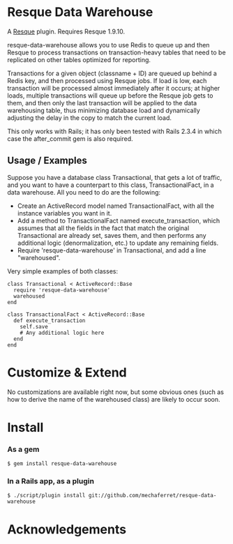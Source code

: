 Resque Data Warehouse
=====================

A [Resque][rq] plugin. Requires Resque 1.9.10.

resque-data-warehouse allows you to use Redis to queue up and then Resque to process transactions 
on transaction-heavy tables that need to be replicated on other tables optimized for 
reporting. 

Transactions for a given object (classname + ID) are queued up behind a Redis key, 
and then processed using Resque jobs. If load is low, each transaction will be processed
almost immediately after it occurs; at higher loads, multiple transactions will queue up
before the Resque job gets to them, and then only the last transaction will be applied to the
data warehousing table, thus minimizing database load and dynamically adjusting the delay
in the copy to match the current load.

This only works with Rails; it has only been tested with Rails 2.3.4 in which case the after_commit
gem is also required.

Usage / Examples
----------------

Suppose you have a database class Transactional, that gets a lot of traffic, and you want to have a counterpart
to this class, TransactionalFact, in a data warehouse. All you need to do are the following:

* Create an ActiveRecord model named TransactionalFact, with all the instance variables you want in it.
* Add a method to TransactionalFact named execute_transaction, which assumes that all the fields in the fact that 
match the original Transactional are already set, saves them, and then performs any additional logic (denormalization, etc.)
to update any remaining fields.
* Require 'resque-data-warehouse' in Transactional, and add a line "warehoused".

Very simple examples of both classes:

    class Transactional < ActiveRecord::Base
      require 'resque-data-warehouse'
      warehoused
    end

    class TransactionalFact < ActiveRecord::Base
      def execute_transaction
        self.save
        # Any additional logic here
      end
    end

Customize & Extend
==================

No customizations are available right now, but some obvious ones (such as how to derive the name of the warehoused class)
are likely to occur soon.

Install
=======

### As a gem

    $ gem install resque-data-warehouse

### In a Rails app, as a plugin

    $ ./script/plugin install git://github.com/mechaferret/resque-data-warehouse


Acknowledgements
================

[rq]: http://github.com/defunkt/resque
